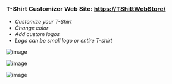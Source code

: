 ### T-Shirt Customizer Web Site: [https://TShittWebStore/](https://643355f1db504a114736d6a7--beautiful-entremet-97fe41.netlify.app/)

- _Customize your T-Shirt_
- _Change color_
- _Add custom logos_
- _Logo can be small logo or entire T-shirt_

![image](https://user-images.githubusercontent.com/77594597/230804148-77f7b302-e955-4c75-9d20-78a85480a998.png)

![image](https://user-images.githubusercontent.com/77594597/230813502-c975e7a4-f37d-4a34-8479-e80eae987de2.png)

![image](https://user-images.githubusercontent.com/77594597/230813900-1ce4a3d0-6704-4c63-b48a-413586e8eea4.png)


